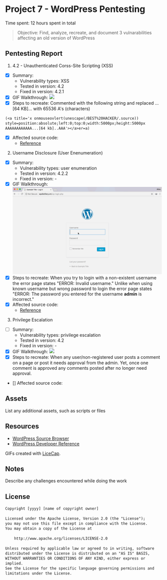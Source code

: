 # Project 7 - WordPress Pentesting

Time spent: 12 hours spent in total

> Objective: Find, analyze, recreate, and document 3 vulnarabilities affecting an old version of WordPress

## Pentesting Report

1. 4.2 - Unauthenticated Corss-Site Scripting (XSS)
  - [x] Summary: 
    - Vulnerability types: XSS
    - Tested in version: 4.2
    - Fixed in version: 4.2.1
  - [x] GIF Walkthrough: ![](https://github.com/aragon0118/Week-7-Best-HACKER/blob/master/XSS%20Week%207.gif)
  - [x] Steps to recreate: Commented with the following string and replaced ...[64 KB]... with 65536 A's (characters) 
```
(<a title='x onmouseovlert(unescape(/BEST%20HACKER/.source)) style=position:absolute;left:0;top:0;width:5000px;height:5000px  AAAAAAAAAAAA...[64 kb]..AAA'></a>er=a)
```
  - [x] Affected source code:
    - [Reference](https://klikki.fi/adv/wordpress2.html)
2. Username Disclosure (User Enenumeration)
  - [x] Summary: 
    - Vulnerability types: user enumeration
    - Tested in version: 4.2.2
    - Fixed in version: -
  - [x] GIF Walkthrough: ![](https://github.com/aragon0118/Week-7-Best-HACKER/blob/master/Username%20Week%207.gif)
  - [x] Steps to recreate: When you try to login with a non-existent username the error page states "ERROR: Invalid username." Unlike when using known username but wrong password to login the error page states "ERROR: The password you entered for the username **admin** is incorrect."
  - [x] Affected source code:
    - [Reference](https://www.wpwhitesecurity.com/wordpress-security/wordpress-username-disclosure-vulnerability/)
3. Privilege Escalation
  - [ ] Summary: 
    - Vulnerability types: privilege escalation
    - Tested in version: 4.2
    - Fixed in version: -
  - [x] GIF Walkthrough: ![](https://github.com/aragon0118/Week-7-Best-HACKER/blob/master/PrivilegeEscalation%20Week%207.gif)
  - [x] Steps to recreate: When any user/non-registered user posts a comment on a page or post it needs approval from the admin. Yet, once one comment is approved any comments posted after no longer need approval. 
  - [] Affected source code:
   

## Assets

List any additional assets, such as scripts or files

## Resources

- [WordPress Source Browser](https://core.trac.wordpress.org/browser/)
- [WordPress Developer Reference](https://developer.wordpress.org/reference/)

GIFs created with [LiceCap](http://www.cockos.com/licecap/).

## Notes

Describe any challenges encountered while doing the work

## License

    Copyright [yyyy] [name of copyright owner]

    Licensed under the Apache License, Version 2.0 (the "License");
    you may not use this file except in compliance with the License.
    You may obtain a copy of the License at

        http://www.apache.org/licenses/LICENSE-2.0

    Unless required by applicable law or agreed to in writing, software
    distributed under the License is distributed on an "AS IS" BASIS,
    WITHOUT WARRANTIES OR CONDITIONS OF ANY KIND, either express or implied.
    See the License for the specific language governing permissions and
    limitations under the License.

